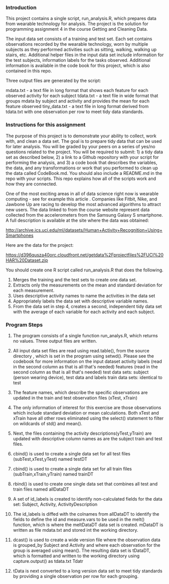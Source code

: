 ### Introduction

This project contains a single script, run_analysis.R, which prepares data from wearable technology
for analysis. The project is the solution for programming assignment 4 in the course Getting and
Cleaning Data.

The input data set consists of a training and test set. Each set contains observations recorded by the wearable
technology, worn by multiple subjects as they performed activities such as sitting, walking, walking up stairs, etc. 
Additional helper files in the input data set include information for the test subjects, information labels
for the tasks observed. Additional information is available in the code book for this project, which is also contained
in this repo.

Three output files are generated by the script:

mdata.txt - a text file in long format that shows each feature for each observed activity for each subject
tdata.txt - a text file in wide format that groups mdata by subject and activity and provides the mean for each feature observed
tiny_data.txt - a text file in long format derived from tdata.txt with one observation per row to meet tidy data standards.

### Instructions for this assignment

The purpose of this project is to demonstrate your ability to collect, work with, and clean a data set. The goal is to prepare tidy data that can be used for later analysis. You will be graded by your peers on a series of yes/no questions related to the project. You will be required to submit: 1) a tidy data set as described below, 2) a link to a Github repository with your script for performing the analysis, and 3) a code book that describes the variables, the data, and any transformations or work that you performed to clean up the data called CodeBook.md. You should also include a README.md in the repo with your scripts. This repo explains how all of the scripts work and how they are connected.

One of the most exciting areas in all of data science right now is wearable computing - see for example this article . Companies like Fitbit, Nike, and Jawbone Up are racing to develop the most advanced algorithms to attract new users. The data linked to from the course website represent data collected from the accelerometers from the Samsung Galaxy S smartphone. A full description is available at the site where the data was obtained:

http://archive.ics.uci.edu/ml/datasets/Human+Activity+Recognition+Using+Smartphones

Here are the data for the project:

https://d396qusza40orc.cloudfront.net/getdata%2Fprojectfiles%2FUCI%20HAR%20Dataset.zip

You should create one R script called run_analysis.R that does the following.

1.	Merges the training and the test sets to create one data set.
2.	Extracts only the measurements on the mean and standard deviation for each measurement.
3.	Uses descriptive activity names to name the activities in the data set
4.	Appropriately labels the data set with descriptive variable names.
5.	From the data set in step 4, creates a second, independent tidy data set with the average of each variable for each activity and each subject.


### Program Steps

1. 	The program consists of a single function run_analys.R, which returns no values. Three output files are written.
2. 	All input data set files are read using read.table(), from the source directory , which is set in the program using setwd(). 
   	Please see the codebook for more information on the input dataset
		activity labels (read in the second column as that is all that's needed)
    		features (read in the second column as that is all that's needed)
    		test data sets: subject (person wearing device), test data and labels
    		train data sets: identical to test

3.	The feature names, which describe the specific observations are updated in the train and test observation files (xTest, xTrain)
4. 	The only information of interest for this exercise are those observations which include standard deviation or mean calculations.
  	Both xTest and xTrain have all other rows eliminated using the select() statement to filter on wildcards of std() and mean().
5.	Next, the files containing the activity descriptions(yTest,yTrain) are updated with descriptive column names as are
   	the subject train and test files.
6. 	cbind() is used to create a single data set for all test files (subTest,xTest,yTest) named testDT 
7. 	cbind() is used to create a single data set for all train files (subTrain,xTrain,yTrain) named trainDT
8. 	rbind() is used to create one single data set that combines all test and train files named allDataDT
9. 	A set of id_labels is created to identify non-calculated fields for the data set: Subject, Activity, ActivityDescription
10.	The id_labels is diffed with the colnames from allDataDT to identify the fields to define the id and measure.vars
    	to be used in the melt() function, which is where the meltDataDT data set is created. mDataDT is written as file mdata.txt
   	and stored int the working directory.
11.	dcast() is used to create a wide version file where the observation data is grouped_by Subject and Activity and where each observation
	for the group is averaged using mean(). The resulting data set is tDataDT, which is formatted and written to the working directory 
	using capture.output() as tdata.txt Tdatr
12.	tData is next converted to a long version data set to meet tidy standards by providing a single observation per row for each
	grouping.


